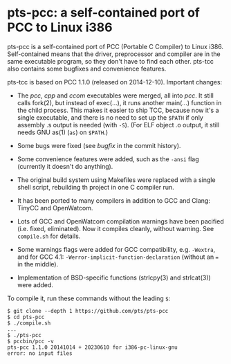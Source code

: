# pts-pcc: a self-contained port of PCC to Linux i386

pts-pcc is a self-contained port of PCC (Portable C Compiler) to Linux i386.
Self-contained means that the driver, preprocessor and compiler are in the
same executable program, so they don't have to find each other. pts-tcc also
contains some bugfixes and convenience features.

pts-tcc is based on PCC 1.1.0 (released on 2014-12-10). Important changes:

* The *pcc*, *cpp* and *ccom* executables were merged, all into *pcc*. It
  still calls fork(2), but instead of exec(...), it runs another main(...)
  function in the child process. This makes it easier to ship TCC, because
  now it's a single executable, and there is no need to set up the `$PATH`
  if only assembly .s output is needed (with `-S`). (For ELF object .o
  output, it still needs GNU as(1) (`as`) on `$PATH`.)

* Some bugs were fixed (see *bugfix* in the commit history).

* Some convenience features were added, such as the `-ansi` flag (currently
  it doesn't do anything).

* The original build system using Makefiles were replaced with a single
  shell script, rebuilding th project in one C compiler run.

* It has been ported to many compilers in addition to GCC and Clang: TinyCC
  and OpenWatcom.

* Lots of GCC and OpenWatcom compilation warnings have been pacified (i.e.
  fixed, eliminated). Now it compiles cleanly, without warning. See
  `compile.sh` for details.

* Some warnings flags were added for GCC compatibility, e.g. `-Wextra`, and
  for GCC 4.1: `-Werror-implicit-function-declaration` (without an `=` in
  the middle).

* Implementation of BSD-specific functions (strlcpy(3) and strlcat(3)) were
  added.

To compile it, run these commands without the leading `$`:

```
$ git clone --depth 1 https://github.com/pts/pts-pcc
$ cd pts-pcc
$ ./compile.sh
...
$ ./pts-pcc
$ pccbin/pcc -v
pts-pcc 1.1.0 20141014 + 20230610 for i386-pc-linux-gnu
error: no input files
```
